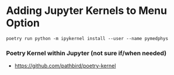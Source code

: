 # Adding Jupyter Kernels to Menu Option
```poetry run python -m ipykernel install --user --name pymedphys```

### Poetry Kernel within Jupyter (not sure if/when needed)
- https://github.com/pathbird/poetry-kernel
